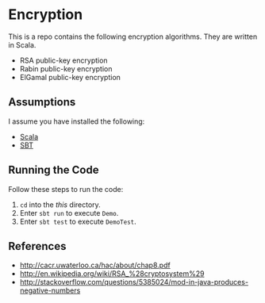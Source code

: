 Encryption
==========

This is a repo contains the following encryption algorithms. They are written
in Scala.

*  RSA public-key encryption
*  Rabin public-key encryption
*  ElGamal public-key encryption

Assumptions
-----------

I assume you have installed the following:

*  [Scala](http://www.scala-lang.org/download/)
*  [SBT](http://www.scala-sbt.org/download.html)

Running the Code
----------------

Follow these steps to run the code:

1.  `cd` into the _this_ directory.
2.  Enter `sbt run` to execute `Demo`.
3.  Enter `sbt test` to execute `DemoTest`.

References
----------

*  http://cacr.uwaterloo.ca/hac/about/chap8.pdf
*  http://en.wikipedia.org/wiki/RSA_%28cryptosystem%29
*  http://stackoverflow.com/questions/5385024/mod-in-java-produces-negative-numbers